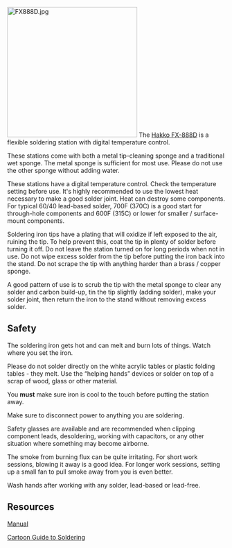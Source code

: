 <img src="FX888D.jpg" title="fig:FX888D.jpg" alt="FX888D.jpg" width="300" /> The [Hakko FX-888D](https://www.hakko.com/english/products/hakko_fx888d.html) is a flexible soldering station with digital temperature control.

These stations come with both a metal tip-cleaning sponge and a traditional wet sponge. The metal sponge is sufficient for most use. Please do not use the other sponge without adding water.

These stations have a digital temperature control. Check the temperature setting before use. It's highly recommended to use the lowest heat necessary to make a good solder joint. Heat can destroy some components. For typical 60/40 lead-based solder, 700F (370C) is a good start for through-hole components and 600F (315C) or lower for smaller / surface-mount components.

Soldering iron tips have a plating that will oxidize if left exposed to the air, ruining the tip. To help prevent this, coat the tip in plenty of solder before turning it off. Do not leave the station turned on for long periods when not in use. Do not wipe excess solder from the tip before putting the iron back into the stand. Do not scrape the tip with anything harder than a brass / copper sponge.

A good pattern of use is to scrub the tip with the metal sponge to clear any solder and carbon build-up, tin the tip slightly (adding solder), make your solder joint, then return the iron to the stand without removing excess solder.

Safety
------

The soldering iron gets hot and can melt and burn lots of things. Watch where you set the iron.

Please do not solder directly on the white acrylic tables or plastic folding tables - they melt. Use the “helping hands” devices or solder on top of a scrap of wood, glass or other material.

You **must** make sure iron is cool to the touch before putting the station away.

Make sure to disconnect power to anything you are soldering.

Safety glasses are available and are recommended when clipping component leads, desoldering, working with capacitors, or any other situation where something may become airborne.

The smoke from burning flux can be quite irritating. For short work sessions, blowing it away is a good idea. For longer work sessions, setting up a small fan to pull smoke away from you is even better.

Wash hands after working with any solder, lead-based or lead-free.

Resources
---------

[Manual](https://drive.google.com/open?id=0B1BiUKpVQf5nYkVhUWdlS2ItZ0E)

[Cartoon Guide to Soldering](https://drive.google.com/open?id=0B1BiUKpVQf5nQTFlYzFLbnFORmc)
